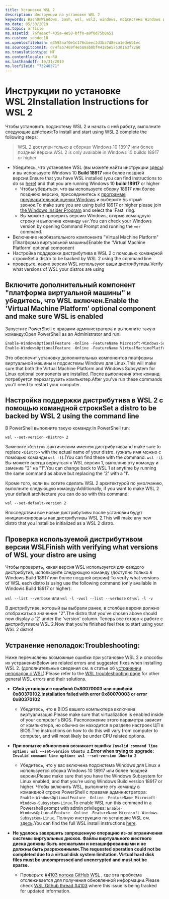 ```yaml
---
title: Установка WSL 2
description: Инструкции по установке WSL 2
keywords: BashOnWindows, bash, wsl, wsl2, windows, подсистема Windows для Linux, windowssubsystem, ubuntu, debian, suse, windows 10, установка
ms.date: 05/30/2019
ms.topic: article
ms.assetid: 7afaeacf-435a-4e58-bff0-a9f0d75b8a51
ms.custom: seodec18
ms.openlocfilehash: e3593aaf0e1c176cbeec2d3ba7d8eca1ede6b1ec
ms.sourcegitcommit: d74fab7469f4e589ab0bf4418be575381a3f72a0
ms.translationtype: MT
ms.contentlocale: ru-RU
ms.lasthandoff: 10/31/2019
ms.locfileid: "73240371"
---
```

# <a name="installation-instructions-for-wsl-2"></a><span data-ttu-id="d781a-104">Инструкции по установке WSL 2</span><span class="sxs-lookup"><span data-stu-id="d781a-104">Installation Instructions for WSL 2</span></span>

<span data-ttu-id="d781a-105">Чтобы установить подсистему WSL 2 и начать с ней работу, выполните следующие действия:</span><span class="sxs-lookup"><span data-stu-id="d781a-105">To install and start using WSL 2 complete the following steps:</span></span>

> <span data-ttu-id="d781a-106">WSL 2 доступен только в сборках Windows 10 18917 или более поздней версии.</span><span class="sxs-lookup"><span data-stu-id="d781a-106">WSL 2 is only available in Windows 10 builds 18917 or higher</span></span>

- <span data-ttu-id="d781a-107">Убедитесь, что установлен WSL (вы можете найти инструкции [здесь](./install-win10.md)) и вы используете Windows 10 **Build 18917** или более поздней версии.</span><span class="sxs-lookup"><span data-stu-id="d781a-107">Ensure that you have WSL installed (you can find instructions to do so [here](./install-win10.md)) and that you are running Windows 10 **build 18917** or higher</span></span>
   - <span data-ttu-id="d781a-108">Чтобы убедиться, что вы используете сборку 18917 или более позднюю версию, присоединитесь к [программе предварительной оценки Windows](https://insider.windows.com/en-us/) и выберите Быстрый звонок.</span><span class="sxs-lookup"><span data-stu-id="d781a-108">To make sure you are using build 18917 or higher please join [the Windows Insider Program](https://insider.windows.com/en-us/) and select the 'Fast' ring.</span></span> 
   - <span data-ttu-id="d781a-109">Вы можете проверить версию Windows, открыв командную строку и выполнив команду `ver`.</span><span class="sxs-lookup"><span data-stu-id="d781a-109">You can check your Windows version by opening Command Prompt and running the `ver` command.</span></span>
- <span data-ttu-id="d781a-110">Включение необязательного компонента "Virtual Machine Platform" (Платформа виртуальной машины)</span><span class="sxs-lookup"><span data-stu-id="d781a-110">Enable the 'Virtual Machine Platform' optional component</span></span>
- <span data-ttu-id="d781a-111">Настройка поддержки дистрибутива в WSL 2 с помощью командной строки</span><span class="sxs-lookup"><span data-stu-id="d781a-111">Set a distro to be backed by WSL 2 using the command line</span></span>
- <span data-ttu-id="d781a-112">проверьте, какие версии WSL используют ваши дистрибутивы.</span><span class="sxs-lookup"><span data-stu-id="d781a-112">Verify what versions of WSL your distros are using</span></span>

## <a name="enable-the-virtual-machine-platform-optional-component-and-make-sure-wsl-is-enabled"></a><span data-ttu-id="d781a-113">Включите дополнительный компонент "платформа виртуальной машины" и убедитесь, что WSL включен.</span><span class="sxs-lookup"><span data-stu-id="d781a-113">Enable the 'Virtual Machine Platform' optional component and make sure WSL is enabled</span></span>

<span data-ttu-id="d781a-114">Запустите PowerShell с правами администратора и выполните такую команду:</span><span class="sxs-lookup"><span data-stu-id="d781a-114">Open PowerShell as an Administrator and run:</span></span>

```powershell
Enable-WindowsOptionalFeature -Online -FeatureName Microsoft-Windows-Subsystem-Linux
Enable-WindowsOptionalFeature -Online -FeatureName VirtualMachinePlatform
```

<span data-ttu-id="d781a-115">Это обеспечит установку дополнительных компонентов платформы виртуальной машины и подсистемы Windows для Linux.</span><span class="sxs-lookup"><span data-stu-id="d781a-115">This will make sure that both the Virtual Machine Platform and Windows Subsystem for Linux optional components are installed.</span></span> <span data-ttu-id="d781a-116">После выполнения этих команд потребуется перезагрузить компьютер.</span><span class="sxs-lookup"><span data-stu-id="d781a-116">After you've run these commands you'll need to restart your computer.</span></span> 

## <a name="set-a-distro-to-be-backed-by-wsl-2-using-the-command-line"></a><span data-ttu-id="d781a-117">Настройка поддержки дистрибутива в WSL 2 с помощью командной строки</span><span class="sxs-lookup"><span data-stu-id="d781a-117">Set a distro to be backed by WSL 2 using the command line</span></span>

<span data-ttu-id="d781a-118">В PowerShell выполните такую команду:</span><span class="sxs-lookup"><span data-stu-id="d781a-118">In PowerShell run:</span></span>

`wsl --set-version <Distro> 2`

<span data-ttu-id="d781a-119">Замените `<Distro>` фактическим именем дистрибутива</span><span class="sxs-lookup"><span data-stu-id="d781a-119">and make sure to replace `<Distro>` with the actual name of your distro.</span></span> <span data-ttu-id="d781a-120">(узнать имя можно с помощью команды `wsl -l`).</span><span class="sxs-lookup"><span data-stu-id="d781a-120">(You can find these with the command: `wsl -l`).</span></span> <span data-ttu-id="d781a-121">Вы можете всегда вернуться к WSL версии 1, выполнив эту команду и заменив "2" на "1".</span><span class="sxs-lookup"><span data-stu-id="d781a-121">You can change back to WSL 1 at anytime by running the same command as above but replacing the '2' with a '1'.</span></span>

<span data-ttu-id="d781a-122">Кроме того, если вы хотите сделать WSL 2 архитектурой по умолчанию, выполните следующую команду:</span><span class="sxs-lookup"><span data-stu-id="d781a-122">Additionally, if you want to make WSL 2 your default architecture you can do so with this command:</span></span>

`wsl --set-default-version 2`

<span data-ttu-id="d781a-123">Впоследствии все новые дистрибутивы после установки будут инициализированы как дистрибутивы WSL 2.</span><span class="sxs-lookup"><span data-stu-id="d781a-123">This will make any new distro that you install be initialized as a WSL 2 distro.</span></span>

## <a name="finish-with-verifying-what-versions-of-wsl-your-distro-are-using"></a><span data-ttu-id="d781a-124">Проверка используемой дистрибутивом версии WSL</span><span class="sxs-lookup"><span data-stu-id="d781a-124">Finish with verifying what versions of WSL your distro are using</span></span>

<span data-ttu-id="d781a-125">Чтобы проверить, какая версия WSL используется для каждого дистрибутив, используйте следующую команду (доступно только в Windows Build 18917 или более поздней версии):</span><span class="sxs-lookup"><span data-stu-id="d781a-125">To verify what versions of WSL each distro is using use the following command (only available in Windows Build 18917 or higher):</span></span>

<span data-ttu-id="d781a-126">`wsl --list --verbose` или `wsl -l -v`</span><span class="sxs-lookup"><span data-stu-id="d781a-126">`wsl --list --verbose` or `wsl -l -v`</span></span>

<span data-ttu-id="d781a-127">В дистрибутиве, который вы выбрали ранее, в столбце версии должно отображаться значение "2".</span><span class="sxs-lookup"><span data-stu-id="d781a-127">The distro that you've chosen above should now display a '2' under the 'version' column.</span></span> <span data-ttu-id="d781a-128">Теперь все готово к работе с дистрибутивом WSL 2.</span><span class="sxs-lookup"><span data-stu-id="d781a-128">Now that you're finished feel free to start using your WSL 2 distro!</span></span> 

## <a name="troubleshooting"></a><span data-ttu-id="d781a-129">Устранение неполадок:</span><span class="sxs-lookup"><span data-stu-id="d781a-129">Troubleshooting:</span></span> 

<span data-ttu-id="d781a-130">Ниже перечислены возможные ошибки при установке WSL 2 и способы их устранения</span><span class="sxs-lookup"><span data-stu-id="d781a-130">Below are related errors and suggested fixes when installing WSL 2.</span></span> <span data-ttu-id="d781a-131">(дополнительные сведения см. в статье об [устранении неполадок с WSL](troubleshooting.md)):</span><span class="sxs-lookup"><span data-stu-id="d781a-131">Please refer to the [WSL troubleshooting page](troubleshooting.md) for other general WSL errors and their solutions.</span></span>

* <span data-ttu-id="d781a-132">**Сбой установки с ошибкой 0x80070003 или ошибкой 0x80370102.**</span><span class="sxs-lookup"><span data-stu-id="d781a-132">**Installation failed with error 0x80070003 or error 0x80370102**</span></span>
    * <span data-ttu-id="d781a-133">Убедитесь, что в BIOS вашего компьютера включена виртуализация.</span><span class="sxs-lookup"><span data-stu-id="d781a-133">Please make sure that virtualization is enabled inside of your computer's BIOS.</span></span> <span data-ttu-id="d781a-134">Расположение этого параметра зависит от компьютера, но обычно он находится в разделе настроек ЦП в BIOS.</span><span class="sxs-lookup"><span data-stu-id="d781a-134">The instructions on how to do this will vary from computer to computer, and will most likely be under CPU related options.</span></span>
   
* <span data-ttu-id="d781a-135">**При попытке обновления возникает ошибка `Invalid command line option: wsl --set-version Ubuntu 2`.**</span><span class="sxs-lookup"><span data-stu-id="d781a-135">**Error when trying to upgrade: `Invalid command line option: wsl --set-version Ubuntu 2`**</span></span>
    * <span data-ttu-id="d781a-136">Убедитесь, что у вас включена подсистема Windows для Linux и используется сборка Windows 10 18917 или более поздней версии.</span><span class="sxs-lookup"><span data-stu-id="d781a-136">Please make sure that you have the Windows Subsystem for Linux enabled, and that you're using Windows Build version 18917 or higher.</span></span> <span data-ttu-id="d781a-137">Чтобы включить WSL, выполните эту команду в командной строке PowerShell с правами администратора: `Enable-WindowsOptionalFeature -Online -FeatureName Microsoft-Windows-Subsystem-Linux`.</span><span class="sxs-lookup"><span data-stu-id="d781a-137">To enable WSL run this command in a Powershell prompt with admin privileges: `Enable-WindowsOptionalFeature -Online -FeatureName Microsoft-Windows-Subsystem-Linux`.</span></span> <span data-ttu-id="d781a-138">Полную инструкцию по установке WSL см. [здесь](./install-win10.md).</span><span class="sxs-lookup"><span data-stu-id="d781a-138">You can find the full WSL install instructions [here](./install-win10.md).</span></span>

* <span data-ttu-id="d781a-139">**Не удалось завершить запрошенную операцию из-за ограничения системы виртуальных дисков. Файлы виртуального жесткого диска должны быть несжатыми и незашифрованными и не должны быть разреженными.**</span><span class="sxs-lookup"><span data-stu-id="d781a-139">**The requested operation could not be completed due to a virtual disk system limitation. Virtual hard disk files must be uncompressed and unencrypted and must not be sparse.**</span></span>
    * <span data-ttu-id="d781a-140">Проверьте [#4103 потока GitHub WSL](https://github.com/microsoft/WSL/issues/4103) , где эта проблема отслеживается для получения обновленной информации.</span><span class="sxs-lookup"><span data-stu-id="d781a-140">Please check [WSL Github thread #4103](https://github.com/microsoft/WSL/issues/4103) where this issue is being tracked for updated information.</span></span>